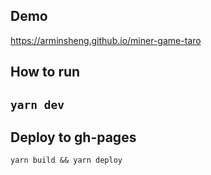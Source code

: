 ## Demo

https://arminsheng.github.io/miner-game-taro

## How to run

## `yarn dev`

## Deploy to gh-pages

`yarn build && yarn deploy`
